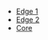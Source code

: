 

* [Edge 1](http://127.0.0.1:8081)
* [Edge 2](http://127.0.0.1:8082)
* [Core](http://127.0.0.1:8083)
